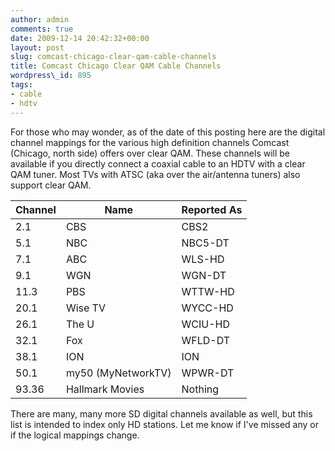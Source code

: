 ```yaml
---
author: admin
comments: true
date: 2009-12-14 20:42:32+00:00
layout: post
slug: comcast-chicago-clear-qam-cable-channels
title: Comcast Chicago Clear QAM Cable Channels
wordpress\_id: 895
tags:
- cable
- hdtv
---
```


For those who may wonder, as of the date of this posting here are the digital channel mappings for the various high definition channels Comcast (Chicago, north side) offers over clear QAM.  These channels will be available if you directly connect a coaxial cable to an HDTV with a clear QAM tuner.  Most TVs with ATSC (aka over the air/antenna tuners) also support clear QAM.



| Channel | Name | Reported As |
| ------- | ---- | ----------- |
| 2.1 | CBS | CBS2 |
| 5.1 | NBC | NBC5-DT |
| 7.1 | ABC | WLS-HD |
| 9.1 | WGN | WGN-DT |
| 11.3 | PBS | WTTW-HD |
| 20.1 | Wise TV | WYCC-HD |
| 26.1 | The U | WCIU-HD |
| 32.1 | Fox | WFLD-DT |
| 38.1 | ION | ION |
| 50.1 | my50 (MyNetworkTV) | WPWR-DT |
| 93.36 | Hallmark Movies | Nothing |


There are many, many more SD digital channels available as well, but this list is intended to index only HD stations.  Let me know if I've missed any or if the logical mappings change.
